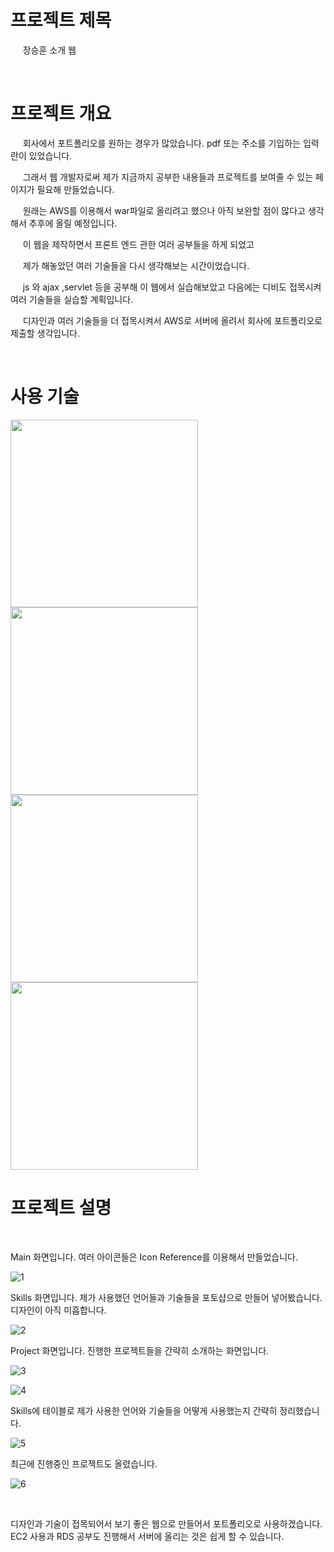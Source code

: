 
 # 프로젝트 제목 

  &nbsp;&nbsp; &nbsp;  장승훈 소개 웹 
  
  <br/>
  
 # 프로젝트 개요
   <p>
   &nbsp;&nbsp; &nbsp;  회사에서 포트폴리오를 원하는 경우가 많았습니다. pdf 또는 주소를 기입하는 입력란이 있었습니다. </p>
   <p> &nbsp;&nbsp; &nbsp;  그래서 웹 개발자로써 제가 지금까지 공부한 내용들과 프로젝트를 보여줄 수 있는 페이지가 필요해 만들었습니다. </p>
   <p> &nbsp;&nbsp; &nbsp;  원래는 AWS를 이용해서 war파일로 올리려고 했으나 아직 보완할 점이 많다고 생각해서 추후에 올릴 예정입니다. </p>
   <p> &nbsp;&nbsp; &nbsp;  이 웹을 제작하면서 프론트 엔드 관한 여러 공부들을 하게 되었고 </p>
      <p> &nbsp;&nbsp; &nbsp;  제가 해놓았던 여러 기술들을 다시 생각해보는 시간이었습니다. </p>
   <p> &nbsp;&nbsp; &nbsp;  js 와 ajax ,servlet 등을 공부해 이 웹에서 실습해보았고 다음에는 디비도 접목시켜 여러 기술들을 실습할 계획입니다.  </p>
   <p> &nbsp;&nbsp; &nbsp;  디자인과 여러 기술들을 더 접목시켜서 AWS로 서버에 올려서 회사에 포트폴리오로 제출할 생각입니다.  </p>
   
   
   
  <br/>
  
 # 사용 기술
 
 <img src="https://user-images.githubusercontent.com/24237454/41213785-6dbd60fe-6d82-11e8-9540-ded5d9fadbbf.PNG" width="300px"  >
 <img src="https://user-images.githubusercontent.com/24237454/41344214-805e5e24-6f3b-11e8-8c86-bb58e4e9cc6f.PNG" width="300px" >
 <img src="https://user-images.githubusercontent.com/24237454/41344225-8a0dde22-6f3b-11e8-9a4a-33f4ac23768d.PNG" width="300px" >
 <img src="https://user-images.githubusercontent.com/24237454/41344248-92cc3aa4-6f3b-11e8-9684-2a32f3e3c766.PNG" width="300px" >

 
  <br/>
 
 # 프로젝트 설명
 
 <br/>
 <p>
 Main 화면입니다. 여러 아이콘들은 Icon Reference를 이용해서 만들었습니다.  </p>
 
![1](https://user-images.githubusercontent.com/24237454/41344290-b095a7fa-6f3b-11e8-8b36-1a6ea3b553c2.PNG)

 <p>
Skills 화면입니다. 제가 사용했던 언어들과 기술들을 포토샵으로 만들어 넣어봤습니다. 디자인이 아직 미흡합니다. </p>
 
![2](https://user-images.githubusercontent.com/24237454/41344391-f7dc537a-6f3b-11e8-8fdb-56368a68ed2b.PNG)


<p>
Project 화면입니다. 진행한 프로젝트들을 간략히 소개하는 화면입니다. </p>
 
![3](https://user-images.githubusercontent.com/24237454/41344478-364bf78c-6f3c-11e8-8a15-528fb8efe76c.PNG)

<p>
</p>
 
![4](https://user-images.githubusercontent.com/24237454/41344568-6429b20c-6f3c-11e8-9be2-51517ab4bdd6.PNG)

 <p>
Skills에 테이블로 제가 사용한 언어와 기술들을 어떻게 사용했는지 간략히 정리했습니다.  </p>
 
![5](https://user-images.githubusercontent.com/24237454/41344677-a612b52e-6f3c-11e8-95d2-c674b9f4ab07.PNG)

 <p>
 최근에 진행중인 프로젝트도 올렸습니다.  </p>
 
![6](https://user-images.githubusercontent.com/24237454/41344729-cf92b41c-6f3c-11e8-9090-efe9135ba841.PNG)


 <br/>
 <p> 디자인과 기술이 접목되어서 보기 좋은 웹으로 만들어서 포트폴리오로 사용하겠습니다.
<BR/>  EC2 사용과 RDS 공부도 진행해서 서버에 올리는 것은 쉽게 할 수 있습니다.  
 </p>
